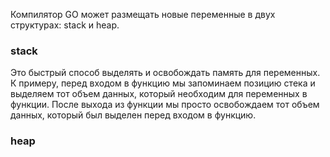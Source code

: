 Компилятор GO может размещать новые переменные в двух структурах: stack и heap.
### stack
Это быстрый способ выделять и освобождать память для переменных.
К примеру, перед входом в функцию мы запоминаем позицию стека и выделяем тот объем данных, который необходим для переменных в функции. 
После выхода из функции мы просто освобождаем тот объем данных, который был выделен перед входом в функцию.

### heap
